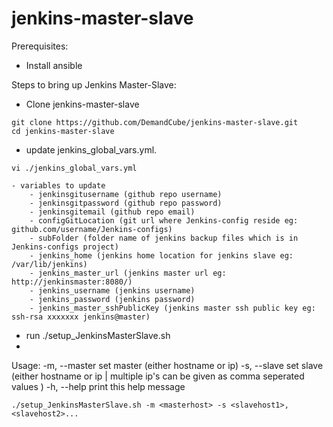 jenkins-master-slave
====================

Prerequisites:
- Install ansible


Steps to bring up Jenkins Master-Slave:
- Clone jenkins-master-slave
```
git clone https://github.com/DemandCube/jenkins-master-slave.git
cd jenkins-master-slave
```
- update jenkins_global_vars.yml.
```
vi ./jenkins_global_vars.yml
```
    - variables to update
        - jenkinsgitusername (github repo username)
        - jenkinsgitpassword (github repo password)
        - jenkinsgitemail (github repo email)
        - configGitLocation (git url where Jenkins-config reside eg: github.com/username/Jenkins-configs)
        - subFolder (folder name of jenkins backup files which is in Jenkins-configs project)
        - jenkins_home (jenkins home location for jenkins slave eg: /var/lib/jenkins)
        - jenkins_master_url (jenkins master url eg: http://jenkinsmaster:8080/)
        - jenkins_username (jenkins username)
        - jenkins_password (jenkins password)
        - jenkins_master_sshPublicKey (jenkins master ssh public key eg: ssh-rsa xxxxxxx jenkins@master)
    
- run ./setup_JenkinsMasterSlave.sh
- 
Usage:
	-m, --master     set master (either hostname or ip)
	-s, --slave		 set slave (either hostname or ip | multiple ip's can be given as comma seperated values )
	-h, --help		 print this help message
```
./setup_JenkinsMasterSlave.sh -m <masterhost> -s <slavehost1>,<slavehost2>...

```

